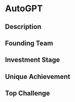 # AutoGPT
## Description
## Founding Team
## Investment Stage
## Unique Achievement
## Top Challenge
